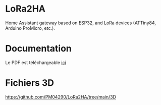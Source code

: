 # LoRa2HA
Home Assistant gateway based on ESP32, and LoRa devices (ATTiny84, Arduino ProMicro, etc.).

# Documentation

Le PDF est téléchargeable [ici](https://raw.githubusercontent.com/PM04290/LoRa2HA/main/doc/LoRa2HA-readme.pdf)

# Fichiers 3D

https://github.com/PM04290/LoRa2HA/tree/main/3D
